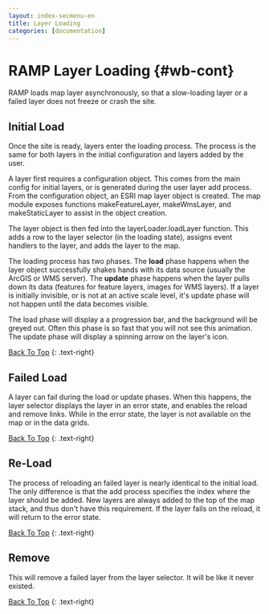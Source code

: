 ```yaml
---
layout: index-secmenu-en
title: Layer Loading
categories: [documentation]
---
```


<a name="top" />

# RAMP Layer Loading {#wb-cont}

<div class="toc"></div>

RAMP loads map layer asynchronously, so that a slow-loading layer or a failed layer does not freeze or crash the site.

## Initial Load

Once the site is ready, layers enter the loading process.  The process is the same for both layers in the initial configuration and layers added by the user.  

A layer first requires a configuration object.  This comes from the main config for initial layers, or is generated during the user layer add process.  From the configuration object, an ESRI map layer object is created.  The map module exposes functions makeFeatureLayer, makeWmsLayer, and makeStaticLayer to assist in the object creation.

The layer object is then fed into the layerLoader.loadLayer function.  This adds a row to the layer selector (in the loading state), assigns event handlers to the layer, and adds the layer to the map.

The loading process has two phases.  The __load__ phase happens when the layer object successfully shakes hands with its data source (usually the ArcGIS or WMS server).  The __update__ phase happens when the layer pulls down its data (features for feature layers, images for WMS layers).  If a layer is initially invisible, or is not at an active scale level, it's update phase will not happen until the data becomes visible.

The load phase will display a a progression bar, and the background will be greyed out.  Often this phase is so fast that you will not see this animation.  The update phase will display a spinning arrow on the layer's icon.

[Back To Top](#top)
{: .text-right}


## Failed Load

A layer can fail during the load or update phases.  When this happens, the layer selector displays the layer in an error state, and enables the reload and remove links.  While in the error state, the layer is not available on the map or in the data grids.

[Back To Top](#top)
{: .text-right}



## Re-Load

The process of reloading an failed layer is nearly identical to the initial load.  The only difference is that the add process specifies the index where the layer should be added.  New layers are always added to the top of the map stack, and thus don't have this requirement.  If the layer fails on the reload, it will return to the error state.

[Back To Top](#top)
{: .text-right}


## Remove

This will remove a failed layer from the layer selector.  It will be like it never existed.


[Back To Top](#top)
{: .text-right}